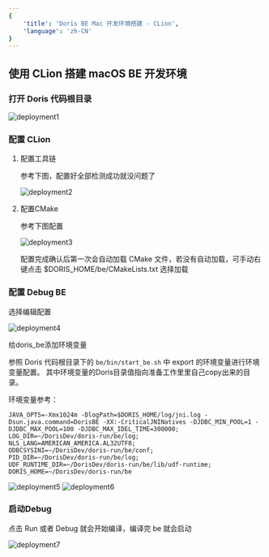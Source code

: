```yaml
---
{
    'title': 'Doris BE Mac 开发环境搭建 - CLion', 
    'language': 'zh-CN'
}
---
```


<!--
Licensed to the Apache Software Foundation (ASF) under one
or more contributor license agreements.  See the NOTICE file
distributed with this work for additional information
regarding copyright ownership.  The ASF licenses this file
to you under the Apache License, Version 2.0 (the
"License"); you may not use this file except in compliance
with the License.  You may obtain a copy of the License at

  http://www.apache.org/licenses/LICENSE-2.0

Unless required by applicable law or agreed to in writing,
software distributed under the License is distributed on an
"AS IS" BASIS, WITHOUT WARRANTIES OR CONDITIONS OF ANY
KIND, either express or implied.  See the License for the
specific language governing permissions and limitations
under the License.
-->

## 使用 CLion 搭建 macOS BE 开发环境

### 打开 Doris 代码根目录

![deployment1](/images/mac-clion-deployment1.png)

### 配置 CLion

1. 配置工具链

    参考下图，配置好全部检测成功就没问题了

    ![deployment2](/images/mac-clion-deployment2.png)
   
2. 配置CMake

    参考下图配置

    ![deployment3](/images/mac-clion-deployment3.png)

    配置完成确认后第一次会自动加载 CMake 文件，若没有自动加载，可手动右键点击 $DORIS_HOME/be/CMakeLists.txt 选择加载

### 配置 Debug BE

选择编辑配置

  ![deployment4](/images/mac-clion-deployment4.png)

给doris_be添加环境变量

参照 Doris 代码根目录下的 `be/bin/start_be.sh` 中 export 的环境变量进行环境变量配置。 
其中环境变量的Doris目录值指向准备工作里里自己copy出来的目录。

环境变量参考：

```
JAVA_OPTS=-Xmx1024m -DlogPath=$DORIS_HOME/log/jni.log -Dsun.java.command=DorisBE -XX:-CriticalJNINatives -DJDBC_MIN_POOL=1 -DJDBC_MAX_POOL=100 -DJDBC_MAX_IDEL_TIME=300000;
LOG_DIR=~/DorisDev/doris-run/be/log;
NLS_LANG=AMERICAN_AMERICA.AL32UTF8;
ODBCSYSINI=~/DorisDev/doris-run/be/conf;
PID_DIR=~/DorisDev/doris-run/be/log;
UDF_RUNTIME_DIR=~/DorisDev/doris-run/be/lib/udf-runtime;
DORIS_HOME=~/DorisDev/doris-run/be
```

![deployment5](/images/mac-clion-deployment5.png)
![deployment6](/images/mac-clion-deployment6.png)


### 启动Debug

点击 Run 或者 Debug 就会开始编译，编译完 be 就会启动

![deployment7](/images/mac-clion-deployment7.png)
